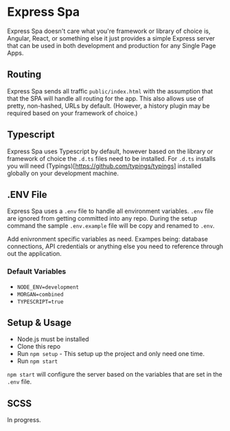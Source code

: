 # Express Spa

Express Spa doesn't care what you're framework or library of choice is, Angular,
React, or something else it just provides a simple Express server that can be used
in both development and production for any Single Page Apps.

## Routing
Express Spa sends all traffic `public/index.html` with the assumption that that
the SPA will handle all routing for the app. This also allows use of pretty,
non-hashed, URLs by default. (However, a history plugin may be required based on
your framework of choice.)

## Typescript
Express Spa uses Typescript by default, however based on the library or framework
of choice the `.d.ts` files need to be installed. For `.d.ts` installs you will
need (Typings)[https://github.com/typings/typings] installed globally on your development
machine.

## .ENV File
Express Spa uses a `.env` file to handle all environment variables. `.env` file
are ignored from getting committed into any repo. During the setup command the
sample `.env.example` file will be copy and renamed to `.env`.

Add enivronment specific variables as need. Exampes being: database connections, API 
credentials or anything else you need to reference through out the application. 

### Default Variables
- `NODE_ENV=development`
- `MORGAN=combined`
- `TYPESCRIPT=true`

## Setup & Usage
- Node.js must be installed
- Clone this repo
- Run `npm setup` - This setup up the project and only need one time.
- Run `npm start`

`npm start` will configure the server based on the variables that are set in the
`.env` file. 

## SCSS
In progress. 


